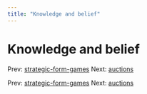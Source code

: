 ```yaml
---
title: "Knowledge and belief"
---
```


# Knowledge and belief

Prev: [strategic-form-games](strategic-form-games.md)
Next: [auctions](auctions.md)

Prev: [strategic-form-games](strategic-form-games.md)
Next: [auctions](auctions.md)
